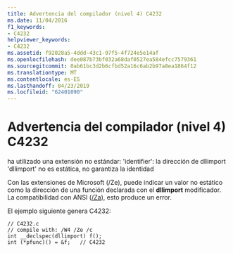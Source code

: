 ```yaml
---
title: Advertencia del compilador (nivel 4) C4232
ms.date: 11/04/2016
f1_keywords:
- C4232
helpviewer_keywords:
- C4232
ms.assetid: f92028a5-4ddd-43c1-97f5-4f724e5e14af
ms.openlocfilehash: dee087b73bf032a68daf0527ea584efcc7579361
ms.sourcegitcommit: 0ab61bc3d2b6cfbd52a16c6ab2b97a8ea1864f12
ms.translationtype: MT
ms.contentlocale: es-ES
ms.lasthandoff: 04/23/2019
ms.locfileid: "62401090"
---
```

# <a name="compiler-warning-level-4-c4232"></a>Advertencia del compilador (nivel 4) C4232

ha utilizado una extensión no estándar: 'identifier': la dirección de dllimport 'dllimport' no es estática, no garantiza la identidad

Con las extensiones de Microsoft (/Ze), puede indicar un valor no estático como la dirección de una función declarada con el **dllimport** modificador. La compatibilidad con ANSI ([/Za](../../build/reference/za-ze-disable-language-extensions.md)), esto produce un error.

El ejemplo siguiente genera C4232:

```
// C4232.c
// compile with: /W4 /Ze /c
int __declspec(dllimport) f();
int (*pfunc)() = &f;   // C4232
```